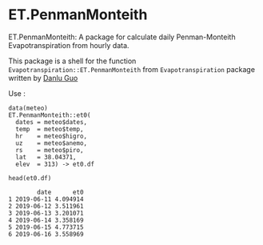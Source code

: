 # ET.PenmanMonteith


ET.PenmanMonteith: A package for calculate daily Penman-Monteith Evapotranspiration from hourly data.

This package is a shell for the function `Evapotranspiration::ET.PenmanMonteith` from `Evapotranspiration` package written by [Danlu Guo](https://cran.r-project.org/web/packages/Evapotranspiration/index.html)

Use : 

```{r}
data(meteo)
ET.PenmanMonteith::et0(
  dates = meteo$dates,
  temp  = meteo$temp,
  hr    = meteo$higro,
  uz    = meteo$anemo,
  rs    = meteo$piro,
  lat   = 38.04371,
  elev  = 313) -> et0.df
  
head(et0.df)
```

```{r}
        date      et0
1 2019-06-11 4.094914
2 2019-06-12 3.511961
3 2019-06-13 3.201071
4 2019-06-14 3.358169
5 2019-06-15 4.773715
6 2019-06-16 3.558969
```
